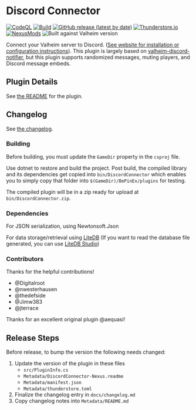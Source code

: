 # Discord Connector

[![CodeQL](https://github.com/nwesterhausen/valheim-discordconnector/actions/workflows/codeql-analysis.yml/badge.svg)](https://github.com/nwesterhausen/valheim-discordconnector/actions/workflows/codeql-analysis.yml)
[![Build](https://github.com/nwesterhausen/valheim-discordconnector/actions/workflows/dotnet.yml/badge.svg)](https://github.com/nwesterhausen/valheim-discordconnector/actions/workflows/dotnet.yml)
[![GitHub release (latest by date)](https://img.shields.io/github/v/release/nwesterhausen/valheim-discordconnector?label=Github%20Release&style=flat&labelColor=%2332393F)](https://github.com/nwesterhausen/valheim-discordconnector/releases/latest)
[![Thunderstore.io](https://img.shields.io/badge/Thunderstore.io-2.2.2-%23375a7f?style=flat&labelColor=%2332393F)](https://valheim.thunderstore.io/package/nwesterhausen/DiscordConnector/)
[![NexusMods](https://img.shields.io/badge/NexusMods-2.1.14-%23D98F40?style=flat&labelColor=%2332393F)](https://www.nexusmods.com/valheim/mods/1551/)
![Built against Valheim version](https://img.shields.io/badge/Built_against_Valheim-0.218.15-purple?style=flat&labelColor=%2332393F)

Connect your Valheim server to Discord. ([See website for installation or configuration instructions](https://discord-connector.valheim.games.nwest.one/)). This plugin is largely based on [valheim-discord-notifier](https://github.com/aequasi/valheim-discord-notifier), but this plugin supports randomized messages, muting players, and Discord message embeds.

## Plugin Details

See [the README](Metadata/README.md) for the plugin.

## Changelog

See [the changelog](docs/changelog.md).

### Building

Before building, you must update the `GameDir` property in the `csproj` file.

Use dotnet to restore and build the project. Post build, the compiled library and its
dependencies get copied into `bin/DiscordConnector` which enables you to simply copy
that folder into `$(GameDir)/BePinEx/plugins` for testing.

The compiled plugin will be in a zip ready for upload at `bin/DiscordConnector.zip`.

### Dependencies

For JSON serialization, using Newtonsoft.Json

For data storage/retrieval using [LiteDB](https://www.litedb.org/)
(If you want to read the database file generated, you can use [LiteDB Studio](https://github.com/mbdavid/LiteDB.Studio/releases/latest))

### Contributors

Thanks for the helpful contributions!

- @Digitalroot
- @nwesterhausen
- @thedefside
- @Jimw383
- @jterrace

Thanks for an excellent original plugin @aequasi!

## Release Steps

Before release, to bump the version the following needs changed:

1. Update the version of the plugin in these files
   - `src/PluginInfo.cs`
   - `Metadata/DiscordConnector-Nexus.readme`
   - `Metadata/manifest.json`
   - `Metadata/thunderstore.toml`
2. Finalize the changelog entry in `docs/changelog.md`
3. Copy changelog notes into `Metadata/README.md`
